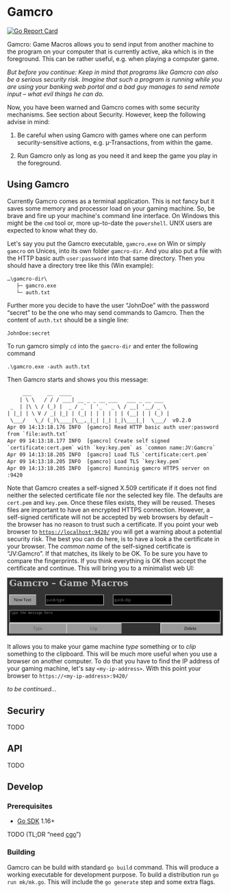 # Gamcro
[![Go Report Card](https://goreportcard.com/badge/github.com/CmdrVasquess/gamcro)](https://goreportcard.com/report/github.com/CmdrVasquess/gamcro)

Gamcro: Game Macros allows you to send input from another machine to the program on your computer that is currently active, aka which is in the foreground. This can be rather useful, e.g. when playing a computer game.

_But before you continue: Keep in mind that programs like Gamcro can also be a serious security risk. Imagine that such a program is running while you are using your banking web portal and a bad guy manages to send remote input – what evil things he can do._

Now, you have been warned and Gamcro comes with some security mechanisms. See section about 
Security. However, keep the following advise in mind:

1. Be careful when using Gamcro with games where one can perform security-sensitive actions,
   e.g. µ-Transactions, from within the game.

2. Run Gamcro only as long as you need it and keep the game you play in the foreground.

## Using Gamcro

Currently Gamcro comes as a terminal application. This is not fancy but it saves some
memory and processor load on your gaming machine. So, be brave and fire up your machine's
command line interface. On Windows this might be the `cmd` tool or, more up-to-date the `powershell`. UN!X users are expected to know what they do.

Let's say you put the Gamcro executable, `gamcro.exe` on Win or simply `gamcro` on Unices, into
its own folder `gamcro-dir`. And you also put a file with the HTTP basic auth `user:password`
into that same directory. Then you should have a directory tree like this (Win example):

```
…\gamcro-dir\
   ├─ gamcro.exe
   └─ auth.txt
```

Further more you decide to have the user “JohnDoe” with the password “secret” to be the one who may send commands to Gamcro. Then the content of `auth.txt` should be a single line:

```
JohnDoe:secret
```
To run gamcro simply `cd` into the `gamcro-dir` and enter the following command

```
.\gamcro.exe -auth auth.txt
```

Then Gamcro starts and shows you this message:

```
     ___     __  ____                                
    | \ \   / / / ___| __ _ _ __ ___   ___ _ __ ___  
 _  | |\ \ / (_) |  _ / _` | '_ ` _ \ / __| '__/ _ \ 
| |_| | \ V / _| |_| | (_| | | | | | | (__| | | (_) |
 \___/   \_/ (_)\____|\__,_|_| |_| |_|\___|_|  \___/  v0.2.0
Apr 09 14:13:18.176 INFO  [gamcro] Read HTTP basic auth user:password from `file:auth.txt`
Apr 09 14:13:18.177 INFO  [gamcro] Create self signed `certificate:cert.pem` with `key:key.pem` as `common name:JV:Gamcro`
Apr 09 14:13:18.205 INFO  [gamcro] Load TLS `certificate:cert.pem`
Apr 09 14:13:18.205 INFO  [gamcro] Load TLS `key:key.pem`
Apr 09 14:13:18.205 INFO  [gamcro] Runninig gamcro HTTPS server on :9420
```

Note that Gamcro creates a self-signed X.509 certificate if it does not find neither the selected
certificate file nor the selected key file. The defaults are `cert.pem` and `key.pem`. Once these files exists, they will be reused. Theses files are important to have an encrypted HTTPS connection. However, a self-signed certificate will not be accepted by web browsers by default – the browser has no reason to trust such a certificate. If you point your web browser to [`https://localhost:9420/`](https://localhost:9420/) you will get a warning about a potential security risk. The best you can do here, is to have a look a the certificate in your browser. The _common name_ of the self-signed certificate is “JV:Gamcro”. If that matches, its likely to be OK. To be sure you have to compare the fingerprints. If you think everything is OK then accept the certificate and continue. This will bring you to a minimalist web UI:

![Web UI](doc/gamcro-ui.png)

It allows you to make your game machine _type_ something or to _clip_ something to the clipboard.
This will be much more useful when you use a browser on another computer. To do that you have to find the IP address of your gaming machine, let's say `<my-ip-address>`. With this point your browser to `https://<my-ip-address>:9420/`

_to be continued…_

## Securiry

TODO

## API

TODO

## Develop
### Prerequisites

* [Go SDK](https://go.dev/) 1.16+

TODO (TL;DR “need [cgo](https://blog.golang.org/cgo)”)

### Building

Gamcro can be build with standard `go build` command. This will produce a working executable
for development purpose. To build a distribution run `go run mk/mk.go`. This will include 
the `go generate` step and some extra flags.